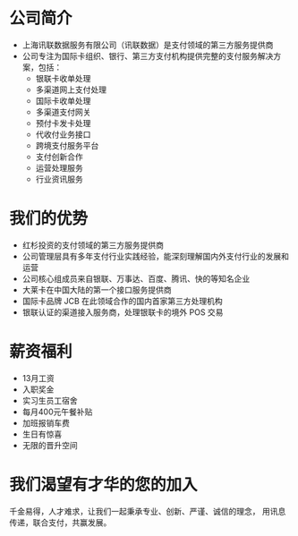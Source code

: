 # 公司简介
- 上海讯联数据服务有限公司（讯联数据）是支付领域的第三方服务提供商
- 公司专注为国际卡组织、银行、第三方支付机构提供完整的支付服务解决方案，包括：
    - 银联卡收单处理
    - 多渠道网上支付处理
    - 国际卡收单处理
    - 多渠道支付网关
    - 预付卡发卡处理
    - 代收付业务接口
    - 跨境支付服务平台
    - 支付创新合作
    - 运营处理服务
    - 行业资讯服务

# 我们的优势
- 红杉投资的支付领域的第三方服务提供商
- 公司管理层具有多年支付行业实践经验，能深刻理解国内外支付行业的发展和运营
- 公司核心组成员来自银联、万事达、百度、腾讯、快的等知名企业
- 大莱卡在中国大陆的第一个接口服务提供商
- 国际卡品牌 JCB 在此领域合作的国内首家第三方处理机构
- 银联认证的渠道接入服务商，处理银联卡的境外 POS 交易

# 薪资福利
- 13月工资
- 入职奖金
- 实习生员工宿舍
- 每月400元午餐补贴
- 加班报销车费
- 生日有惊喜
- 无限的晋升空间

# 我们渴望有才华的您的加入
千金易得，人才难求，让我们一起秉承专业、创新、严谨、诚信的理念，
用讯息传递，联合支付，共赢发展。
